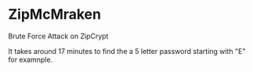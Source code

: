 # ZipMcMraken
Brute Force Attack on ZipCrypt

It takes around 17 minutes to find the a 5 letter password starting with "E" for examnple.
